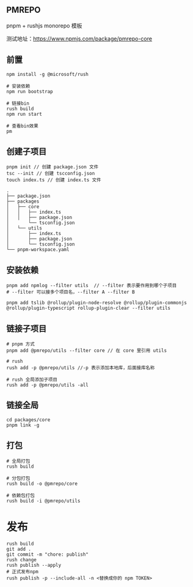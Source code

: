 ## PMREPO

pnpm + rushjs monorepo 模板

测试地址：https://www.npmjs.com/package/pmrepo-core

## 前置

```shell
npm install -g @microsoft/rush

# 安装依赖
npm run bootstrap

# 链接bin
rush build 
npm run start

# 查看bin效果
pm
```

## 创建子项目

```shell
pnpm init // 创建 package.json 文件
tsc --init // 创建 tscconfig.json
touch index.ts // 创建 index.ts 文件
```

```shell
.
├── package.json
├── packages
│   ├── core
│   │   ├── index.ts
│   │   ├── package.json
│       └── tsconfig.json
│   └── utils
│       ├── index.ts
│       ├── package.json
│       └── tsconfig.json
└── pnpm-workspace.yaml
```

## 安装依赖

```shell
pnpm add npmlog --filter utils  // --filter 表示要作用到哪个子项目
# --filter 可以接多个项目名，--filter A --filter B

pnpm add tslib @rollup/plugin-node-resolve @rollup/plugin-commonjs @rollup/plugin-typescript rollup-plugin-clear --filter utils
```

## 链接子项目

```shell
# pnpm 方式
pnpm add @pmrepo/utils --filter core // 在 core 里引用 utils

# rush
rush add -p @pmrepo/utils //-p 表示添加本地库，后面接库名称

# rush 全局添加子项目
rush add -p @pmrepo/utils -all
```

## 链接全局

```shell
cd packages/core
pnpm link -g
```

## 打包

```shell
# 全局打包
rush build

# 分包打包
rush build -o @pmrepo/core

# 依赖包打包
rush build -i @pmrepo/utils
```


# 发布

```shell
rush build
git add .
git commit -m "chore: publish"
rush change
rush publish --apply
# 正式发布npm
rush publish -p --include-all -n <替换成你的 npm TOKEN>
```

